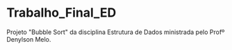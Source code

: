 # Trabalho_Final_ED
Projeto "Bubble Sort" da disciplina Estrutura de Dados ministrada pelo Profº Denylson Melo.
